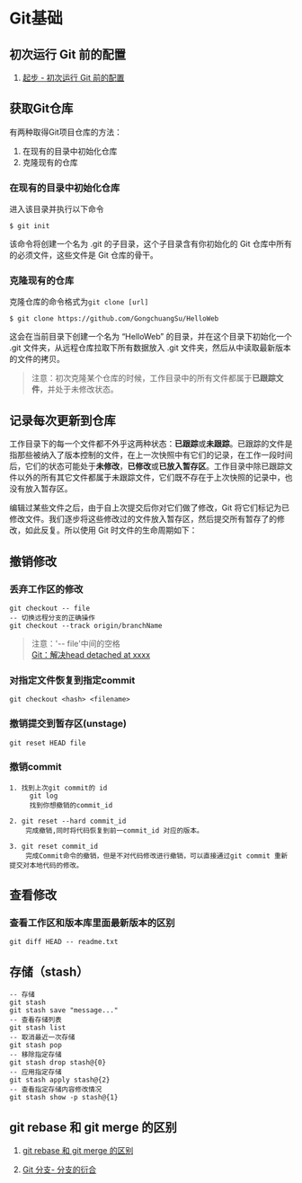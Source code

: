 # Git基础
## 初次运行 Git 前的配置
1. [起步 - 初次运行 Git 前的配置](https://git-scm.com/book/zh/v1/%E8%B5%B7%E6%AD%A5-%E5%88%9D%E6%AC%A1%E8%BF%90%E8%A1%8C-Git-%E5%89%8D%E7%9A%84%E9%85%8D%E7%BD%AE)

## 获取Git仓库
有两种取得Git项目仓库的方法：
1. 在现有的目录中初始化仓库
2. 克隆现有的仓库

### 在现有的目录中初始化仓库
进入该目录并执行以下命令
```
$ git init
```
该命令将创建一个名为 .git 的子目录，这个子目录含有你初始化的 Git 仓库中所有的必须文件，这些文件是 Git 仓库的骨干。

### 克隆现有的仓库
克隆仓库的命令格式为`git clone [url]`
```
$ git clone https://github.com/GongchuangSu/HelloWeb
```
这会在当前目录下创建一个名为 “HelloWeb” 的目录，并在这个目录下初始化一个 .git 文件夹，从远程仓库拉取下所有数据放入 .git 文件夹，然后从中读取最新版本的文件的拷贝。
> 注意：初次克隆某个仓库的时候，工作目录中的所有文件都属于**已跟踪文件**，并处于未修改状态。

## 记录每次更新到仓库
工作目录下的每一个文件都不外乎这两种状态：**已跟踪**或**未跟踪**。已跟踪的文件是指那些被纳入了版本控制的文件，在上一次快照中有它们的记录，在工作一段时间后，它们的状态可能处于**未修改**，**已修改**或**已放入暂存区**。工作目录中除已跟踪文件以外的所有其它文件都属于未跟踪文件，它们既不存在于上次快照的记录中，也没有放入暂存区。

编辑过某些文件之后，由于自上次提交后你对它们做了修改，Git 将它们标记为已修改文件。我们逐步将这些修改过的文件放入暂存区，然后提交所有暂存了的修改，如此反复。所以使用 Git 时文件的生命周期如下：


## 撤销修改
### 丢弃工作区的修改
```git
git checkout -- file
-- 切换远程分支的正确操作
git checkout --track origin/branchName
```
> 注意：'-- file'中间的空格  
> [Git：解决head detached at xxxx](http://www.garinzhang.com/coding/55.html)

### 对指定文件恢复到指定commit
```git
git checkout <hash> <filename>
```

### 撤销提交到暂存区(unstage)
```
git reset HEAD file
```

### 撤销commit
```
1. 找到上次git commit的 id
     git log 
     找到你想撤销的commit_id

2. git reset --hard commit_id
    完成撤销,同时将代码恢复到前一commit_id 对应的版本。

3. git reset commit_id 
    完成Commit命令的撤销，但是不对代码修改进行撤销，可以直接通过git commit 重新提交对本地代码的修改。
```
## 查看修改
### 查看工作区和版本库里面最新版本的区别
```
git diff HEAD -- readme.txt
```

## 存储（stash）
```git
-- 存储
git stash
git stash save "message..."
-- 查看存储列表
git stash list
-- 取消最近一次存储
git stash pop
-- 移除指定存储
git stash drop stash@{0}
-- 应用指定存储
git stash apply stash@{2}
-- 查看指定存储内容修改情况
git stash show -p stash@{1}
```

## git rebase 和 git merge 的区别
1. [git rebase 和 git merge 的区别](https://www.jianshu.com/p/f23f72251abc)

2. [Git 分支- 分支的衍合](https://git-scm.com/book/zh-tw/v1/Git-%E5%88%86%E6%94%AF-%E5%88%86%E6%94%AF%E7%9A%84%E8%A1%8D%E5%90%88)

